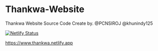 # Thankwa-Website

Thankwa Website Source Code Create by. @PCNSIROJ @khunindy125

[![Netlify Status](https://api.netlify.com/api/v1/badges/db12b52b-da1d-40dd-9c92-2358c7ab5bb6/deploy-status)](https://app.netlify.com/sites/thankwa/deploys)

https://www.thankwa.netlify.app
